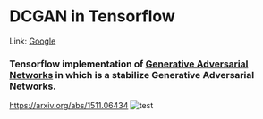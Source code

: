 # DCGAN in Tensorflow

Link: [Google][googlelink]

[googlelink]: https://google.com "Go google"

### Tensorflow implementation of [Generative Adversarial Networks] in which is a stabilize Generative Adversarial Networks.

[Generative Adversarial Networks]: https://arxiv.org/abs/1511.06434

<https://arxiv.org/abs/1511.06434>
![test](https://user-images.githubusercontent.com/41711059/80072745-9e388100-8581-11ea-9732-b62f731ff88d.gif)
